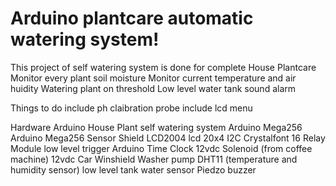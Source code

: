  # Arduino plantcare automatic watering system!

This project of self watering system is done for complete House Plantcare
Monitor every plant soil moisture
Monitor current temperature and air huidity
Watering plant on threshold
Low level water tank sound alarm
 
Things to do
include ph claibration probe
include lcd menu
 
Hardware
Arduino House Plant self watering system
Arduino Mega256
Arduino Mega256 Sensor Shield
LCD2004 lcd 20x4 I2C Crystalfont 
16 Relay Module low level trigger
Arduino Time Clock
12vdc Solenoid (from coffee machine)
12vdc Car Winshield Washer pump
DHT11 (temperature and humidity sensor)
low level tank water sensor
Piedzo buzzer

